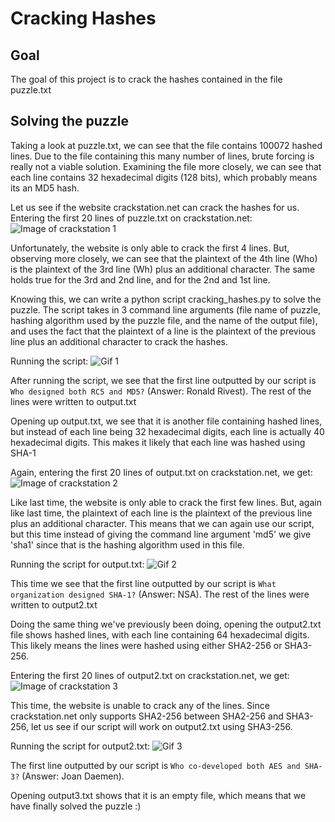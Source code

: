 # Cracking Hashes
## Goal
The goal of this project is to crack the hashes contained in the file
puzzle.txt

## Solving the puzzle
Taking a look at puzzle.txt, we can see that the file contains 100072 hashed
lines. Due to the file containing this many number of lines, brute forcing is
really not a viable solution. Examining the file more closely, we can see that
each line contains 32 hexadecimal digits (128 bits), which probably means its
an MD5 hash.

Let us see if the website crackstation.net can crack the hashes for us.
Entering the first 20 lines of puzzle.txt on crackstation.net:
![Image of crackstation 1](https://github.com/haseebT/cracking-hashes/blob/master/screenshots/Screen%20Shot%202018-07-24%20at%208.45.50%20PM.png)

Unfortunately, the website is only able to crack the first 4 lines. But,
observing more closely, we can see that the plaintext of the 4th line (Who)
is the plaintext of the 3rd line (Wh) plus an additional character. The same
holds true for the 3rd and 2nd line, and for the 2nd and 1st line.

Knowing this, we can write a python script cracking_hashes.py to solve the
puzzle. The script takes in 3 command line arguments (file name of puzzle,
hashing algorithm used by the puzzle file, and the name of the output file),
and uses the fact that the plaintext of a line is the plaintext of the
previous line plus an additional character to crack the hashes.

Running the script:
![Gif 1](https://github.com/haseebT/cracking-hashes/blob/master/gifs/2018-07-24%2021.38.24.gif)

After running the script, we see that the first line outputted by our script
is `Who designed both RC5 and MD5?` (Answer: Ronald Rivest).
The rest of the lines were written to output.txt

Opening up output.txt, we see that it is another file containing hashed lines,
but instead of each line being 32 hexadecimal digits, each line is actually
40 hexadecimal digits. This makes it likely that each line was hashed using
SHA-1

Again, entering the first 20 lines of output.txt on crackstation.net, we get:
![Image of crackstation 2](https://github.com/haseebT/cracking-hashes/blob/master/screenshots/Screen%20Shot%202018-07-24%20at%2010.03.25%20PM.png)

Like last time, the website is only able to crack the first few lines. But,
again like last time, the plaintext of each line is the plaintext of the
previous line plus an additional character. This means that we can again use
our script, but this time instead of giving the command line argument 'md5'
we give 'sha1' since that is the hashing algorithm used in this file.

Running the script for output.txt:
![Gif 2](https://github.com/haseebT/cracking-hashes/blob/master/gifs/2018-07-24%2022.15.30.gif)

This time we see that the first line outputted by our script is
`What organization designed SHA-1?` (Answer: NSA).
The rest of the lines were written to output2.txt

Doing the same thing we've previously been doing, opening the output2.txt file
shows hashed lines, with each line containing 64 hexadecimal digits. This
likely means the lines were hashed using either SHA2-256 or SHA3-256.

Entering the first 20 lines of output2.txt on crackstation.net, we get:
![Image of crackstation 3](https://github.com/haseebT/cracking-hashes/blob/master/screenshots/Screen%20Shot%202018-07-24%20at%2010.35.03%20PM.png)

This time, the website is unable to crack any of the lines. Since
crackstation.net only supports SHA2-256 between SHA2-256 and SHA3-256, let us
see if our script will work on output2.txt using SHA3-256.

Running the script for output2.txt:
![Gif 3](https://github.com/haseebT/cracking-hashes/blob/master/gifs/2018-07-24%2022.47.35.gif)

The first line outputted by our script is
`Who co-developed both AES and SHA-3?` (Answer: Joan Daemen).

Opening output3.txt shows that it is an empty file, which means that we have
finally solved the puzzle :)
